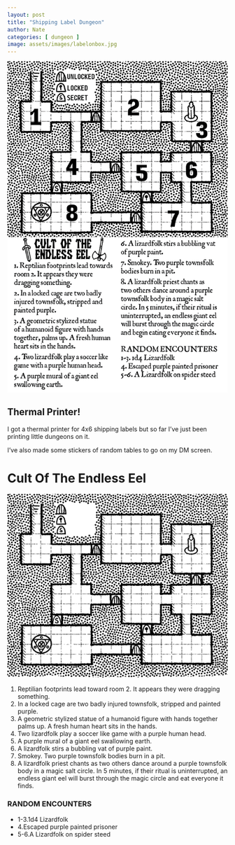 ```yaml
---
layout: post
title: "Shipping Label Dungeon"
author: Nate
categories: [ dungeon ]
image: assets/images/labelonbox.jpg
---
```


![shiplabel.png](/assets/images/shiplabel.png)

## Thermal Printer!

I got a thermal printer for 4x6 shipping labels but so far I’ve just been printing little dungeons on it.

I’ve also made some stickers of random tables to go on my DM screen.

# Cult Of The Endless Eel

![eelcultmap.png](/assets/images/eelcultmap.png)

1. Reptilian footprints lead toward room 2. It appears they were dragging something.
2. In a locked cage are two badly injured townsfolk, stripped and painted purple.
3. A geometric stylized statue of a humanoid figure with hands together palms up. A fresh human heart sits in the hands.
4. Two lizardfolk play a soccer like game with a purple human head.
5. A purple mural of a giant eel swallowing earth.
6. A lizardfolk stirs a bubbling vat of purple paint.
7. Smokey. Two purple townsfolk bodies burn in a pit.
8. A lizardfolk priest chants as two others dance around a purple townsfolk body in a magic salt circle. In 5 minutes, if their ritual is uninterrupted, an endless giant eel will burst through the magic circle and eat everyone it finds.

### RANDOM ENCOUNTERS
- 1-3.1d4 Lizardfolk
- 4.Escaped purple painted prisoner
- 5-6.A Lizardfolk on spider steed
